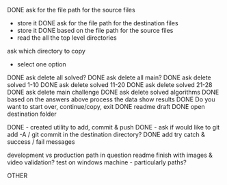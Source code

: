 DONE ask for the file path for the source files
- store it
DONE ask for the file path for the destination files
- store it
DONE based on the file path for the source files
- read the all the top level directories

ask which directory to copy
- select one option

DONE ask delete all solved?
DONE ask delete all main?
DONE ask delete solved 1-10
DONE ask delete solved 11-20
DONE ask delete solved 21-28
DONE ask delete main challenge
DONE ask delete solved algorithms
DONE based on the answers above process the data
show results
DONE Do you want to start over, continue/copy, exit
DONE readme draft
DONE open destination folder

DONE - created utility to add, commit & push
DONE - ask if would like to git add -A / git commit in the destination directory?
DONE add try catch & success / fail messages

development vs production path in question
readme finish with images & video
validation?
test on windows machine - particularly paths?

OTHER
